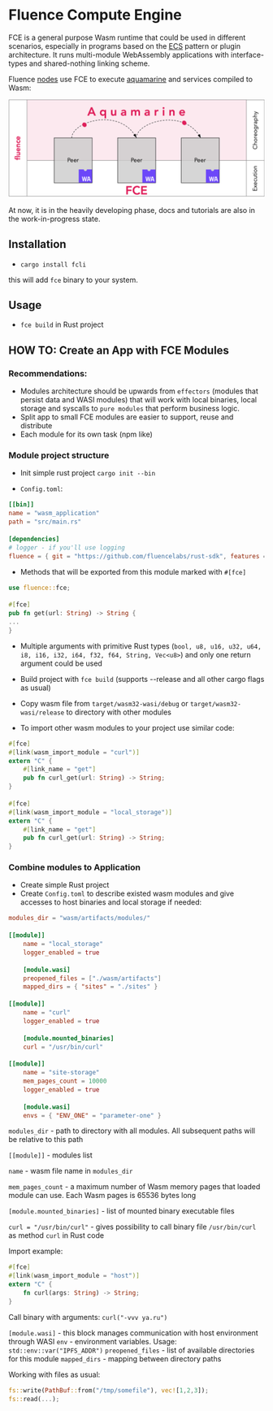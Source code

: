 # Fluence Compute Engine

FCE is a general purpose Wasm runtime that could be used in different scenarios, especially in programs based on the [ECS](https://en.wikipedia.org/wiki/Entity_component_system) pattern or plugin architecture. It runs multi-module WebAssembly applications with interface-types and shared-nothing linking scheme.

Fluence [nodes](https://github.com/fluencelabs/fluence) use FCE to execute [aquamarine](https://github.com/fluencelabs/aquamarine) and services compiled to Wasm:

<p align="center" width="100%">
    <img alt="fluence stack" align="center" src="images/fluence_stack_overview.png" width="663"/>
</p>

At now, it is in the heavily developing phase, docs and tutorials are also in the work-in-progress state.

## Installation
- `cargo install fcli`

this will add `fce` binary to your system.

## Usage
- `fce build` in Rust project

## HOW TO: Create an App with FCE Modules

### Recommendations:

- Modules architecture should be upwards from `effectors` (modules that persist data and WASI modules) that will work with local binaries, local storage and syscalls to `pure modules` that perform business logic.
- Split app to small FCE modules are easier to support, reuse and distribute
- Each module for its own task (npm like)

### Module project structure

- Init simple rust project `cargo init --bin`

- `Config.toml`:
```toml
[[bin]]
name = "wasm_application"
path = "src/main.rs"

[dependencies]
# logger - if you'll use logging
fluence = { git = "https://github.com/fluencelabs/rust-sdk", features = ["logger"] }
```

- Methods that will be exported from this module marked with `#[fce]`
```rust
use fluence::fce;

#[fce]
pub fn get(url: String) -> String {
...
}
```
- Multiple arguments with primitive Rust types (`bool, u8, u16, u32, u64, i8, i16, i32, i64, f32, f64, String, Vec<u8>`) and only one return argument could be used

- Build project with `fce build` (supports --release and all other cargo flags as usual)

- Copy wasm file from `target/wasm32-wasi/debug` or `target/wasm32-wasi/release` to directory with other modules

- To import other wasm modules to your project use similar code:
```rust
#[fce]
#[link(wasm_import_module = "curl")]
extern "C" {
    #[link_name = "get"]
    pub fn curl_get(url: String) -> String;
}

#[fce]
#[link(wasm_import_module = "local_storage")]
extern "C" {
    #[link_name = "get"]
    pub fn curl_get(url: String) -> String;
}
``` 

### Combine modules to Application

- Create simple Rust project
- Create `Config.toml` to describe existed wasm modules and give accesses to host binaries and local storage if needed:
```toml
modules_dir = "wasm/artifacts/modules/"

[[module]]
    name = "local_storage"
    logger_enabled = true

    [module.wasi]
    preopened_files = ["./wasm/artifacts"]
    mapped_dirs = { "sites" = "./sites" }

[[module]]
    name = "curl"
    logger_enabled = true

    [module.mounted_binaries]
    curl = "/usr/bin/curl"

[[module]]
    name = "site-storage"
    mem_pages_count = 10000
    logger_enabled = true

    [module.wasi]
    envs = { "ENV_ONE" = "parameter-one" }
```

`modules_dir` - path to directory with all modules. All subsequent paths will be relative to this path

`[[module]]` - modules list

`name` - wasm file name in `modules_dir`

`mem_pages_count` - a maximum number of Wasm memory pages that loaded module can use. Each Wasm pages is 65536 bytes long

`[module.mounted_binaries]` - list of mounted binary executable files

`curl = "/usr/bin/curl"` - gives possibility to call binary file `/usr/bin/curl` as method `curl` in Rust code

Import example:
```rust
#[fce]
#[link(wasm_import_module = "host")]
extern "C" {
    fn curl(args: String) -> String;
}
```

Call binary with arguments: `curl("-vvv ya.ru")`

`[module.wasi]` - this block manages communication with host environment through WASI
`env` - environment variables. Usage: `std::env::var("IPFS_ADDR")`
`preopened_files` - list of available directories for this module
`mapped_dirs` - mapping between directory paths

Working with files as usual:
```rust
fs::write(PathBuf::from("/tmp/somefile"), vec![1,2,3]);
fs::read(...);
```
